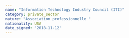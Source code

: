 ```yaml
---
name: "Information Technology Industry Council (ITI)"
category: private_sector
nature: "Association professionnelle "
nationality: USA
date_signed: '2018-11-12'
---
```

    